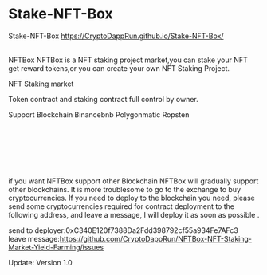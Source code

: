 # Stake-NFT-Box
Stake-NFT-Box
https://CryptoDappRun.github.io/Stake-NFT-Box/

<br>
NFTBox
NFTBox is a NFT staking project market,you can stake your NFT get reward tokens,or you can create your own NFT Staking Project.

NFT Staking market


Token contract and staking contract full control by owner.

Support Blockchain
Binancebnb
Polygonmatic
Ropsten

<br><br><br><br><br><br>
if you want NFTBox support other Blockchain
NFTBox will gradually support other blockchains. It is more troublesome to go to the exchange to buy cryptocurrencies. If you need to deploy to the blockchain you need, please send some cryptocurrencies required for contract deployment to the following address, and leave a message, I will deploy it as soon as possible .

send to deployer:0xC340E120f7388Da2Fdd398792cf55a934Fe7AFc3
<br>leave message:https://github.com/CryptoDappRun/NFTBox-NFT-Staking-Market-Yield-Farming/issues


Update:
Version 1.0




